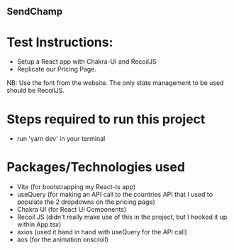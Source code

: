 ## SendChamp

# Test Instructions:   
- Setup a React app with Chakra-UI and RecoilJS 
- Replicate our Pricing Page. 

NB: Use the font from the website. The only state management to be used should be RecoilJS.


# Steps required to run this project
- run 'yarn dev' in your terminal

# Packages/Technologies used
- Vite (for bootstrapping my React-ts app)
- useQuery (for making an API call to the countries API that I used to populate the 2 dropdowns on the pricing page)
- Chakra UI (for React UI Components)
- Recoil JS (didn't really make use of this in the project, but I hooked it up within App.tsx)
- axios (used it hand in hand with useQuery for the API call)
- aos (for the animation onscroll)
